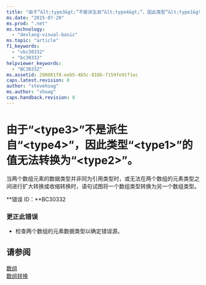 ```yaml
---
title: "由于“&lt;type3&gt;”不是派生自“&lt;type4&gt;”，因此类型“&lt;type1&gt;”的值无法转换为“&lt;type2&gt;”。 | Microsoft Docs"
ms.date: "2015-07-20"
ms.prod: ".net"
ms.technology: 
  - "devlang-visual-basic"
ms.topic: "article"
f1_keywords: 
  - "vbc30332"
  - "bc30332"
helpviewer_keywords: 
  - "BC30332"
ms.assetid: 290081f8-eeb5-4b5c-818b-7159fe91f1ec
caps.latest.revision: 8
author: "stevehoag"
ms.author: "shoag"
caps.handback.revision: 8
---
```

# 由于“&lt;type3&gt;”不是派生自“&lt;type4&gt;”，因此类型“&lt;type1&gt;”的值无法转换为“&lt;type2&gt;”。
当两个数组元素的数据类型并非同为引用类型时，或无法在两个数组的元素类型之间进行扩大转换或收缩转换时，语句试图将一个数组类型转换为另一个数组类型。  
  
 **错误 ID：**BC30332  
  
### 更正此错误  
  
-   检查两个数组的元素数据类型以确定错误源。  
  
## 请参阅  
 [数组](../../visual-basic/programming-guide/language-features/arrays/index.md)   
 [数组转换](../../visual-basic/programming-guide/language-features/data-types/array-conversions.md)